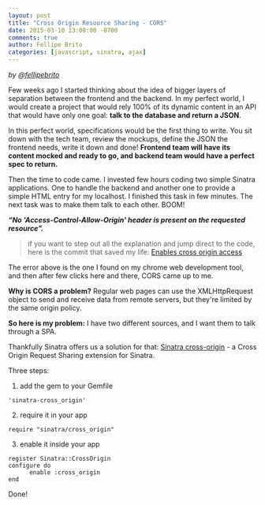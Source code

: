 ```yaml
---
layout: post
title: "Cross Origin Resource Sharing - CORS"
date: 2015-03-10 13:00:00 -0700
comments: true
author: Fellipe Brito
categories: [javascript, sinatra, ajax]
---
```


_by [@fellipebrito](https://github.com/fellipebrito)_

Few weeks ago I started thinking about the idea of bigger layers of separation between the frontend and the backend. In my perfect world, I would create a project that would rely 100% of its dynamic content in an API that would have only one goal: **talk to the database and return a JSON**.

In this perfect world, specifications would be the first thing to write. You sit down with the tech team, review the mockups, define the JSON the frontend needs, write it down and done! **Frontend team will have its content mocked and ready to go, and backend team would have a perfect spec to return.**

Then the time to code came. I invested few hours coding two simple Sinatra applications. One to handle the backend and another one to provide a simple HTML entry for my localhost. I finished this task in few minutes. The next task was to make them talk to each other. BOOM!

***“No 'Access-Control-Allow-Origin' header is present on the requested resource”.***

> if you want to step out all the explanation and jump direct to the code, here is the commit that saved my life: [Enables cross origin access](https://github.com/fellipebrito/front-back-case/commit/5dede83ab8ae5ab320fe2041160c07e18e7f4b7e)

The error above is the one I found on my chrome web development tool, and then after few clicks here and there, CORS came up to me.

**Why  is CORS a problem?**
Regular web pages can use the XMLHttpRequest object to send and receive data from remote servers, but they're limited by the same origin policy.

**So here is my problem:** I have two different sources, and I want them to talk through a SPA.

Thankfully Sinatra offers us a solution for that: [Sinatra cross-origin](https://github.com/britg/sinatra-cross_origin) - a Cross Origin Request Sharing extension for Sinatra.

Three steps:

1) add the gem to your Gemfile
```
'sinatra-cross_origin'
```

2) require it in your app
```
require "sinatra/cross_origin"
```

3) enable it inside your app
```
register Sinatra::CrossOrigin
configure do
      enable :cross_origin
end
```

Done!
